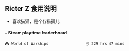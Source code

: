 ## Ricter Z 食用说明
- 喜欢猫猫，是个冇猫孤儿

<!-- steam-box start -->
#### - Steam playtime leaderboard
```text
🎮 World of Warships                 🕘 229 hrs 47 mins
```
<!-- Powered by https://github.com/YouEclipse/steam-box . -->
<!-- steam-box end -->
